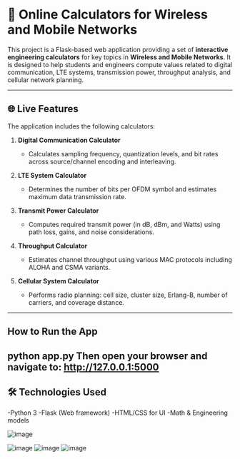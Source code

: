 # 📡 Online Calculators for Wireless and Mobile Networks

This project is a Flask-based web application providing a set of **interactive engineering calculators** for key topics in **Wireless and Mobile Networks**. It is designed to help students and engineers compute values related to digital communication, LTE systems, transmission power, throughput analysis, and cellular network planning.

---

## 🌐 Live Features

The application includes the following calculators:

1. **Digital Communication Calculator**  
   - Calculates sampling frequency, quantization levels, and bit rates across source/channel encoding and interleaving.

2. **LTE System Calculator**  
   - Determines the number of bits per OFDM symbol and estimates maximum data transmission rate.

3. **Transmit Power Calculator**  
   - Computes required transmit power (in dB, dBm, and Watts) using path loss, gains, and noise considerations.

4. **Throughput Calculator**  
   - Estimates channel throughput using various MAC protocols including ALOHA and CSMA variants.

5. **Cellular System Calculator**  
   - Performs radio planning: cell size, cluster size, Erlang-B, number of carriers, and coverage distance.

---
## How to Run the App
python app.py
Then open your browser and navigate to:
http://127.0.0.1:5000
---
## 🛠️ Technologies Used

-Python 3
-Flask (Web framework)
-HTML/CSS for UI
-Math & Engineering models


![image](https://github.com/user-attachments/assets/259069ae-a1be-4e6c-80c5-241e5487f829)

![image](https://github.com/user-attachments/assets/6f3512f1-26b7-4348-94df-612c728e0bc8)
![image](https://github.com/user-attachments/assets/6a4c24a7-fcda-4313-b798-6ee777955cb3)
![image](https://github.com/user-attachments/assets/34965227-2c5e-46dc-9a4b-608a86d8048e)
